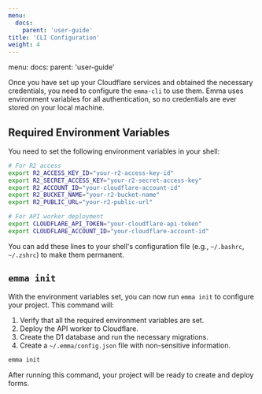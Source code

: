 ```yaml
---
menu:
  docs:
    parent: 'user-guide'
title: 'CLI Configuration'
weight: 4
---
```

menu:
  docs:
    parent: 'user-guide'

Once you have set up your Cloudflare services and obtained the necessary credentials, you need to configure the `emma-cli` to use them. Emma uses environment variables for all authentication, so no credentials are ever stored on your local machine.

## Required Environment Variables

You need to set the following environment variables in your shell:

```bash
# For R2 access
export R2_ACCESS_KEY_ID="your-r2-access-key-id"
export R2_SECRET_ACCESS_KEY="your-r2-secret-access-key"
export R2_ACCOUNT_ID="your-cloudflare-account-id"
export R2_BUCKET_NAME="your-r2-bucket-name"
export R2_PUBLIC_URL="your-r2-public-url"

# For API worker deployment
export CLOUDFLARE_API_TOKEN="your-cloudflare-api-token"
export CLOUDFLARE_ACCOUNT_ID="your-cloudflare-account-id"
```

You can add these lines to your shell's configuration file (e.g., `~/.bashrc`, `~/.zshrc`) to make them permanent.

## `emma init`

With the environment variables set, you can now run `emma init` to configure your project. This command will:

1.  Verify that all the required environment variables are set.
2.  Deploy the API worker to Cloudflare.
3.  Create the D1 database and run the necessary migrations.
4.  Create a `~/.emma/config.json` file with non-sensitive information.

```bash
emma init
```

After running this command, your project will be ready to create and deploy forms.
